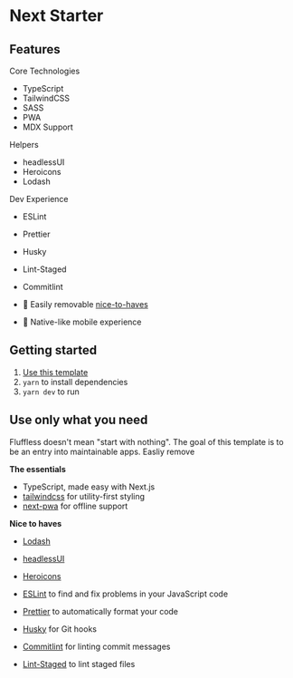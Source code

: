 # Next Starter

## Features

Core Technologies
- TypeScript
- TailwindCSS
- SASS
- PWA
- MDX Support

Helpers
- headlessUI
- Heroicons
- Lodash

Dev Experience
- ESLint
- Prettier
- Husky
- Lint-Staged
- Commitlint

- 🦄 Easily removable [nice-to-haves](#use-only-what-you-need)
- 📱 Native-like mobile experience

## Getting started

1. [Use this template](https://github.com/misikoff/next-starter/generate)
2. `yarn` to install dependencies
3. `yarn dev` to run

## Use only what you need

Fluffless doesn't mean "start with nothing". The goal of this template is to be an entry into maintainable apps. Easliy remove

**The essentials**

- TypeScript, made easy with Next.js
- [tailwindcss](https://github.com/tailwindlabs/tailwindcss) for utility-first styling
- [next-pwa](https://github.com/shadowwalker/next-pwa) for offline support

**Nice to haves**
- [Lodash](https://lodash.com)
- [headlessUI](https://headlessui.dev)
- [Heroicons](https://heroicons.com/)

- [ESLint](https://eslint.org) to find and fix problems in your JavaScript code
- [Prettier](https://prettier.io) to automatically format your code
- [Husky](https://typicode.github.io/husky) for Git hooks
- [Commitlint](https://commitlint.js.org) for linting commit messages
- [Lint-Staged](https://www.npmjs.com/package/lint-staged) to lint staged files
